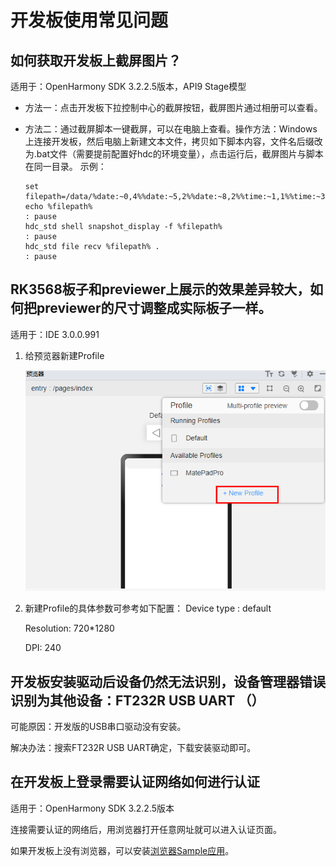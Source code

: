 # 开发板使用常见问题

## 如何获取开发板上截屏图片？

适用于：OpenHarmony SDK 3.2.2.5版本，API9 Stage模型

- 方法一：点击开发板下拉控制中心的截屏按钮，截屏图片通过相册可以查看。

- 方法二：通过截屏脚本一键截屏，可以在电脑上查看。操作方法：Windows上连接开发板，然后电脑上新建文本文件，拷贝如下脚本内容，文件名后缀改为.bat文件（需要提前配置好hdc的环境变量），点击运行后，截屏图片与脚本在同一目录。
  示例：

    
  ```
  set filepath=/data/%date:~0,4%%date:~5,2%%date:~8,2%%time:~1,1%%time:~3,2%%time:~6,2%.png
  echo %filepath%
  : pause
  hdc_std shell snapshot_display -f %filepath%
  : pause
  hdc_std file recv %filepath% .
  : pause
  ```

## RK3568板子和previewer上展示的效果差异较大，如何把previewer的尺寸调整成实际板子一样。

适用于：IDE 3.0.0.991

1. 给预览器新建Profile
   
   ![zh-cn_image_0000001361254285](figures/zh-cn_image_0000001361254285.png)

2. 新建Profile的具体参数可参考如下配置：
   Device type : default

   Resolution: 720\*1280

   DPI: 240

## 开发板安装驱动后设备仍然无法识别，设备管理器错误识别为其他设备：FT232R USB UART （）

可能原因：开发版的USB串口驱动没有安装。

解决办法：搜索FT232R USB UART确定，下载安装驱动即可。

## 在开发板上登录需要认证网络如何进行认证

适用于：OpenHarmony SDK 3.2.2.5版本

连接需要认证的网络后，用浏览器打开任意网址就可以进入认证页面。

如果开发板上没有浏览器，可以安装[浏览器Sample应用](https://gitee.com/openharmony/app_samples/tree/master/device/Browser)。
